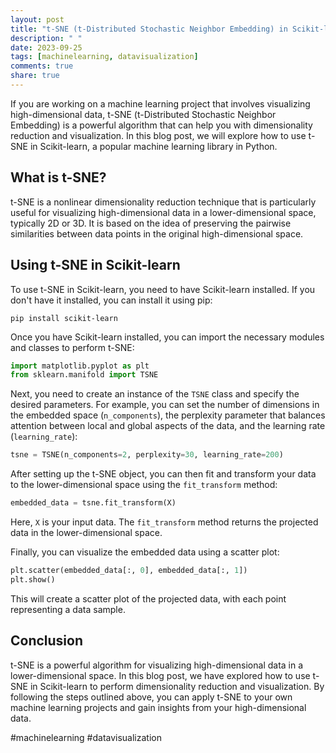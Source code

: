 ```yaml
---
layout: post
title: "t-SNE (t-Distributed Stochastic Neighbor Embedding) in Scikit-learn"
description: " "
date: 2023-09-25
tags: [machinelearning, datavisualization]
comments: true
share: true
---
```


If you are working on a machine learning project that involves visualizing high-dimensional data, t-SNE (t-Distributed Stochastic Neighbor Embedding) is a powerful algorithm that can help you with dimensionality reduction and visualization. In this blog post, we will explore how to use t-SNE in Scikit-learn, a popular machine learning library in Python.

## What is t-SNE?
t-SNE is a nonlinear dimensionality reduction technique that is particularly useful for visualizing high-dimensional data in a lower-dimensional space, typically 2D or 3D. It is based on the idea of preserving the pairwise similarities between data points in the original high-dimensional space.

## Using t-SNE in Scikit-learn
To use t-SNE in Scikit-learn, you need to have Scikit-learn installed. If you don't have it installed, you can install it using pip:

```
pip install scikit-learn
```

Once you have Scikit-learn installed, you can import the necessary modules and classes to perform t-SNE:

```python
import matplotlib.pyplot as plt
from sklearn.manifold import TSNE
```

Next, you need to create an instance of the `TSNE` class and specify the desired parameters. For example, you can set the number of dimensions in the embedded space (`n_components`), the perplexity parameter that balances attention between local and global aspects of the data, and the learning rate (`learning_rate`):

```python
tsne = TSNE(n_components=2, perplexity=30, learning_rate=200)
```

After setting up the t-SNE object, you can then fit and transform your data to the lower-dimensional space using the `fit_transform` method:

```python
embedded_data = tsne.fit_transform(X)
```

Here, `X` is your input data. The `fit_transform` method returns the projected data in the lower-dimensional space.

Finally, you can visualize the embedded data using a scatter plot:

```python
plt.scatter(embedded_data[:, 0], embedded_data[:, 1])
plt.show()
```

This will create a scatter plot of the projected data, with each point representing a data sample.

## Conclusion
t-SNE is a powerful algorithm for visualizing high-dimensional data in a lower-dimensional space. In this blog post, we have explored how to use t-SNE in Scikit-learn to perform dimensionality reduction and visualization. By following the steps outlined above, you can apply t-SNE to your own machine learning projects and gain insights from your high-dimensional data.

#machinelearning #datavisualization